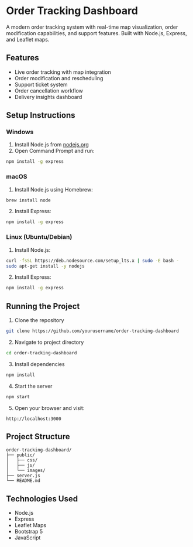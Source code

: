 # Order Tracking Dashboard

A modern order tracking system with real-time map visualization, order modification capabilities, and support features. Built with Node.js, Express, and Leaflet maps.

## Features
- Live order tracking with map integration
- Order modification and rescheduling
- Support ticket system
- Order cancellation workflow
- Delivery insights dashboard

## Setup Instructions

### Windows
1. Install Node.js from [nodejs.org](https://nodejs.org)
2. Open Command Prompt and run:
```bash
npm install -g express
```

### macOS
1. Install Node.js using Homebrew:
```bash
brew install node
```
2. Install Express:
```bash
npm install -g express
```

### Linux (Ubuntu/Debian)
1. Install Node.js:
```bash
curl -fsSL https://deb.nodesource.com/setup_lts.x | sudo -E bash -
sudo apt-get install -y nodejs
```
2. Install Express:
```bash
npm install -g express
```

## Running the Project
1. Clone the repository
```bash
git clone https://github.com/yourusername/order-tracking-dashboard
```

2. Navigate to project directory
```bash
cd order-tracking-dashboard
```

3. Install dependencies
```bash
npm install
```

4. Start the server
```bash
npm start
```
5. Open your browser and visit:
```
http://localhost:3000
```

## Project Structure
```
order-tracking-dashboard/
├── public/
│   ├── css/
│   ├── js/
│   └── images/
├── server.js
└── README.md
```

## Technologies Used
- Node.js
- Express
- Leaflet Maps
- Bootstrap 5
- JavaScript